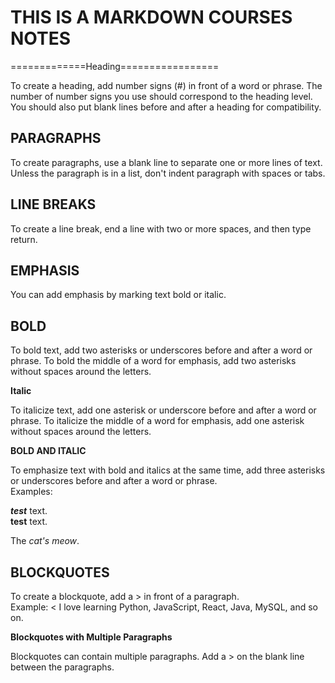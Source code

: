# THIS IS A MARKDOWN COURSES NOTES   

=============Heading=================

To create a heading, add number signs (#) in front of a word or phrase. The number of number signs you use should correspond to the heading level.   
You should also put blank lines before and after a heading for compatibility.    

## PARAGRAPHS 

To create paragraphs, use a blank line to separate one or more lines of text.  
Unless the paragraph is in a list, don't indent paragraph with spaces or tabs.  

## LINE BREAKS   

To create a line break, end a line with two or more spaces, and then type return.   

## EMPHASIS  

You can add emphasis by marking text bold or italic.

## BOLD   

To bold text, add two asterisks or underscores before and after a word or phrase. To bold the middle of a word for emphasis, add two asterisks without spaces around the letters.  

**Italic**  

To italicize text, add one asterisk or underscore before and after a word or phrase. To italicize the middle of a word for emphasis, add one asterisk without spaces around the letters.   

**BOLD AND ITALIC**   

To emphasize text with bold and italics at the same time, add three asterisks or underscores before and after a word or phrase.  
Examples:   

***test*** text.   
__test__ text.   

The *cat's meow*.  

## BLOCKQUOTES   

To create a blockquote, add a > in front of a paragraph.  
Example:  < I love learning Python, JavaScript, React, Java, MySQL, and so on.   

**Blockquotes with Multiple Paragraphs**   

Blockquotes can contain multiple paragraphs. Add a > on the blank line between the paragraphs.





